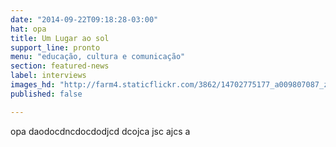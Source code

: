```yaml
---
date: "2014-09-22T09:18:28-03:00"
hat: opa
title: Um Lugar ao sol
support_line: pronto
menu: "educação, cultura e comunicação"
section: featured-news
label: interviews
images_hd: "http://farm4.staticflickr.com/3862/14702775177_a009807087_z.jpg"
published: false

---
```

<p>opa daodocdncdocdodjcd dcojca jsc ajcs a</p>
